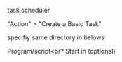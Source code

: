 
task scheduler

"Action" > "Create a Basic Task" 

specifiy same directory in belows

Program/script<br?
Start in (optional)
